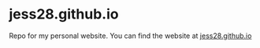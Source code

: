 # jess28.github.io
Repo for my personal website. You can find the website at [jess28.github.io](jess28.github.io)
